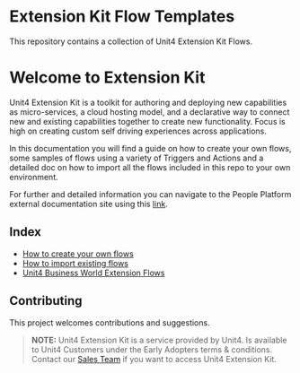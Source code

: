 # Extension Kit Flow Templates

This repository contains a collection of Unit4 Extension Kit Flows.

# Welcome to Extension Kit

Unit4 Extension Kit is a toolkit for authoring and deploying new capabilities as micro-services, a cloud hosting model, and a declarative way to connect new and existing capabilities together to create new functionality. Focus is high on creating custom self driving experiences across applications.

In this documentation you will find a guide on how to create your own flows, some samples of flows using a variety of Triggers and Actions and a detailed doc on how to import  all the flows included in this repo to your own environment.

For further and detailed information you can navigate to the People Platform external documentation site using this [link](https://docs-external.u4pp.com/extensions-kit/guides/portal/overview/).

## Index

* [How to create your own flows](docs/basic-samples)
* [How to import existing flows](ExtensionsFlows)
* [Unit4 Business World Extension Flows](ExtensionsFlows/U4BusinessWorld)

## Contributing

This project welcomes contributions and suggestions.

> **NOTE:** Unit4 Extension Kit is a service provided by Unit4. Is available to Unit4 Customers under the Early Adopters terms & conditions. Contact our [Sales Team](https://www.unit4.com/contact-sales#form) if you want to access Unit4 Extension Kit.
